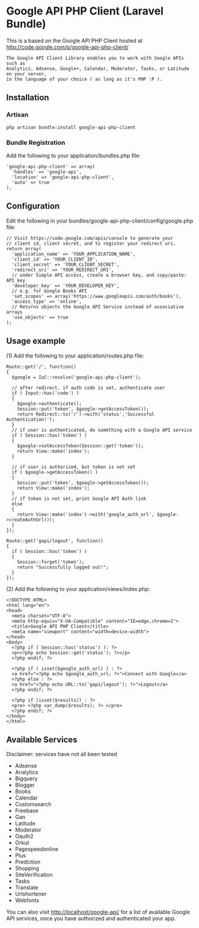 Google API PHP Client (Laravel Bundle)
======================================

This is a based on the Google API PHP Client hosted at 
<http://code.google.com/p/google-api-php-client/>

    The Google API Client Library enables you to work with Google APIs such as 
    Analytics, Adsense, Google+, Calendar, Moderator, Tasks, or Latitude on your server, 
    in the language of your choice ( as long as it's PHP :P ).
  
Installation
------------
### Artisan

    php artisan bundle:install google-api-php-client

### Bundle Registration

Add the following to your application/bundles.php file:

    'google-api-php-client' => array(
      'handles' => 'google-api',
      'location' => 'google-api-php-client',
      'auto' => true
    ),

Configuration
-------------
Edit the following in your bundles/google-api-php-client/config/google.php file:

    // Visit https://code.google.com/apis/console to generate your
    // client id, client secret, and to register your redirect uri.
    return array(
      'application_name' => 'YOUR_APPLICATION_NAME', 
      'client_id' => 'YOUR_CLIENT_ID',
      'client_secret' => 'YOUR_CLIENT_SECRET',
      'redirect_uri' => 'YOUR_REDIRECT_URI',
      // under Simple API access, create a browser key, and copy/paste: API key
      'developer_key' => 'YOUR_DEVELOPER_KEY',
      // e.g. for Google Books API
      'set_scopes' => array('https://www.googleapis.com/auth/books'), 
      'access_type' => 'online',
      // Returns objects the Google API Service instead of associative arrays
      'use_objects' => true 
    );

Usage example
-------------
(1) Add the following to your application/routes.php file:

    Route::get('/', function()
    {
      $google = IoC::resolve('google-api-php-client');
      
      // after redirect, if auth code is set, authenticate user
      if ( Input::has('code') ) 
      {
        $google->authenticate();
        Session::put('token', $google->getAccessToken());
        return Redirect::to('/')->with('status','Successful Authentication!');
      }
      // if user is authenticated, do something with a Google API service
      if ( Session::has('token') ) 
      {
        $google->setAccessToken(Session::get('token'));
        return View::make('index');
      }
      
      // if user is authorized, but token is not set
      if ( $google->getAccessToken() ) 
      { 
        Session::put('token', $google->getAccessToken());
        return View::make('index');
      }
      // if token is not set, print Google API Auth link
      else 
      {
        return View::make('index')->with('google_auth_url', $google->createAuthUrl());
      }
    });

    Route::get('gapi/logout', function()
    {
      if ( Session::has('token') )
      {
        Session::forget('token');
        return "Successfully logged out!";
      }
    });

(2) Add the following to your application/views/index.php:

    <!DOCTYPE HTML>
    <html lang="en">
    <head>
      <meta charset="UTF-8">
      <meta http-equiv="X-UA-Compatible" content="IE=edge,chrome=1">
      <title>Google API PHP Client</title>
      <meta name="viewport" content="width=device-width">
    </head>
    <body>
      <?php if ( Session::has('status') ): ?>
      <p><?php echo Session::get('status'); ?></p>
      <?php endif; ?>

      <?php if ( isset($google_auth_url) ) : ?>
      <a href="<?php echo $google_auth_url; ?>">Connect with Google</a>
      <?php else : ?>
      <a href="<?php echo URL::to('gapi/logout'); ?>">Logout</a>
      <?php endif; ?>
     
      <?php if (isset($results)) : ?>
      <pre> <?php var_dump($results); ?> </pre>
      <?php endif; ?>
    </body>
    </html>

Available Services 
------------------
Disclaimer: services have not all been tested

  * Adsense
  * Analytics
  * Bigquery
  * Blogger
  * Books
  * Calendar
  * Customsearch
  * Freebase
  * Gan
  * Latitude
  * Moderator
  * Oauth2
  * Orkut
  * Pagespeedonline
  * Plus
  * Prediction
  * Shopping
  * SiteVerification
  * Tasks
  * Translate
  * Urlshortener
  * Webfonts

You can also visit <http://localhost/google-api/> for a list of available 
Google API services, once you have authorized and authenticated your app. 
